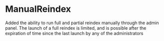 # ManualReindex
Added the ability to run full and partial reindex manually through the admin panel. The launch of a full reindex is limited, and is possible after the expiration of time since the last launch by any of the administrators
